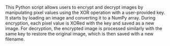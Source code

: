 This Python script allows users to encrypt and decrypt images by manipulating pixel values using the XOR operation with a user-provided key. It starts by loading an image and converting it to a NumPy array. During encryption, each pixel value is XORed with the key and saved as a new image. For decryption, the encrypted image is processed similarly with the same key to restore the original image, which is then saved with a new filename.







